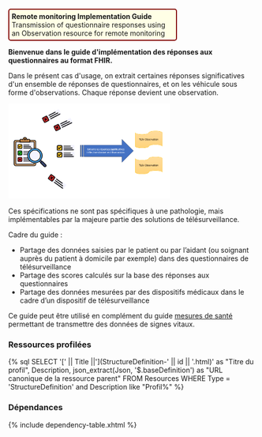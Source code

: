 <p style="padding: 5px; border-radius: 5px; border: 2px solid maroon; background: #ffffe6; width: 65%">
<b>Remote monitoring Implementation Guide</b><br> Transmission of questionnaire responses using an Observation resource for remote monitoring<br>
</p>

<B>Bienvenue dans le guide d'implémentation des réponses aux questionnaires au format FHIR.</B>
  
Dans le présent cas d'usage, on extrait certaines réponses significatives d'un ensemble de réponses de questionnaires, et on les véhicule sous forme d'observations. Chaque réponse devient une observation.
  
<div class="figure" style="width:65%;">
    <img src="UserCase1.png" alt="UserCase" title="UserCase">
</div>
  
Ces spécifications ne sont pas spécifiques à une pathologie, mais implémentables par la majeure partie des solutions de télésurveillance.
  
Cadre du guide :

* Partage des données saisies par le patient ou par l’aidant (ou soignant auprès du patient à domicile par exemple) dans des questionnaires de télésurveillance
* Partage des scores calculés sur la base des réponses aux questionnaires
* Partage des données mesurées par des dispositifs médicaux dans le cadre d’un dispositif de télésurveillance

Ce guide peut être utilisé en complément du guide [mesures de santé](https://interop.esante.gouv.fr/ig/fhir/mesures) permettant de transmettre des données de signes vitaux.

### Ressources profilées

{% sql SELECT '[' || Title ||'](StructureDefinition-' || id || '.html)' as "Titre du profil", Description, json_extract(Json, '$.baseDefinition') as "URL canonique de la ressource parent" FROM Resources WHERE Type = 'StructureDefinition' and Description like "Profil%" %}

### Dépendances

{% include dependency-table.xhtml %}
